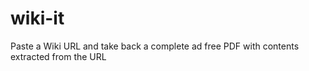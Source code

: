 wiki-it
=======

Paste a Wiki URL and take back a complete ad free PDF with contents extracted from the URL
